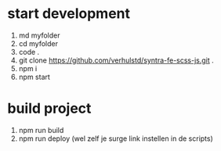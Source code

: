# start development

1. md myfolder
2. cd myfolder
3. code .
4. git clone https://github.com/verhulstd/syntra-fe-scss-js.git .
5. npm i
6. npm start

# build project

1. npm run build
2. npm run deploy (wel zelf je surge link instellen in de scripts)
